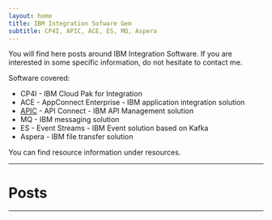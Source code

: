 ```yaml
---
layout: home
title: IBM Integration Sofware Gem
subtitle: CP4I, APIC, ACE, ES, MQ, Aspera 
---
```

<link rel="shortcut icon" type="image/x-icon" href="./assets/img/cp4i.ico">

You will find here posts around IBM Integration Software.
If you are interested in some specific information, do not hesitate to contact me.

Software covered:
- CP4I - IBM Cloud Pak for Integration
- ACE - AppConnect Enterprise - IBM application integration solution
- [APIC](https://developer.ibm.com/apiconnect/) - API Connect - IBM API Management solution
- MQ - IBM messaging solution
- ES - Event Streams - IBM Event solution based on Kafka
- Aspera - IBM file transfer solution

You can find resource information under resources.

---
# Posts
---